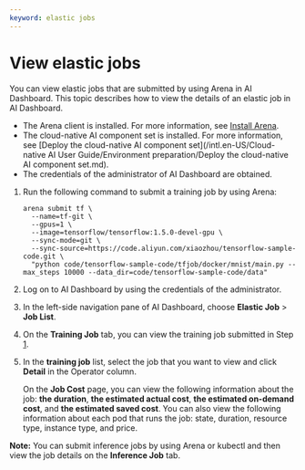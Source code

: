```yaml
---
keyword: elastic jobs
---
```


# View elastic jobs

You can view elastic jobs that are submitted by using Arena in AI Dashboard. This topic describes how to view the details of an elastic job in AI Dashboard.

-   The Arena client is installed. For more information, see [Install Arena]().
-   The cloud-native AI component set is installed. For more information, see [Deploy the cloud-native AI component set](/intl.en-US/Cloud-native AI User Guide/Environment preparation/Deploy the cloud-native AI component set.md).
-   The credentials of the administrator of AI Dashboard are obtained.

1.  Run the following command to submit a training job by using Arena:

    ```
    arena submit tf \
      --name=tf-git \
      --gpus=1 \
      --image=tensorflow/tensorflow:1.5.0-devel-gpu \
      --sync-mode=git \
      --sync-source=https://code.aliyun.com/xiaozhou/tensorflow-sample-code.git \
      "python code/tensorflow-sample-code/tfjob/docker/mnist/main.py --max_steps 10000 --data_dir=code/tensorflow-sample-code/data"
    ```

2.  Log on to AI Dashboard by using the credentials of the administrator.

3.  In the left-side navigation pane of AI Dashboard, choose **Elastic Job** \> **Job List**.

4.  On the **Training Job** tab, you can view the training job submitted in Step [1](#step_yx2_nen_qbj).

5.  In the **training job** list, select the job that you want to view and click **Detail** in the Operator column.

    On the **Job Cost** page, you can view the following information about the job: **the duration**, **the estimated actual cost**, **the estimated on-demand cost**, and **the estimated saved cost**. You can also view the following information about each pod that runs the job: state, duration, resource type, instance type, and price.


**Note:** You can submit inference jobs by using Arena or kubectl and then view the job details on the **Inference Job** tab.

